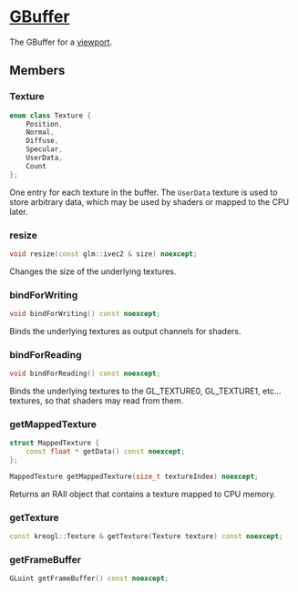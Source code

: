 # [GBuffer](GBuffer.hpp)

The GBuffer for a [viewport](Viewport.md).

## Members

### Texture

```cpp
enum class Texture {
	Position,
	Normal,
	Diffuse,
	Specular,
	UserData,
	Count
};
```

One entry for each texture in the buffer. The `UserData` texture is used to store arbitrary data, which may be used by shaders or mapped to the CPU later.

### resize

```cpp
void resize(const glm::ivec2 & size) noexcept;
```

Changes the size of the underlying textures.

### bindForWriting

```cpp
void bindForWriting() const noexcept;
```

Binds the underlying textures as output channels for shaders.

### bindForReading

```cpp
void bindForReading() const noexcept;
```

Binds the underlying textures to the GL_TEXTURE0, GL_TEXTURE1, etc... textures, so that shaders may read from them.

### getMappedTexture

```cpp
struct MappedTexture {
	const float * getData() const noexcept;
};

MappedTexture getMappedTexture(size_t textureIndex) noexcept;
```

Returns an RAII object that contains a texture mapped to CPU memory.

### getTexture

```cpp
const kreogl::Texture & getTexture(Texture texture) const noexcept;
```

### getFrameBuffer

```cpp
GLuint getFrameBuffer() const noexcept;
```